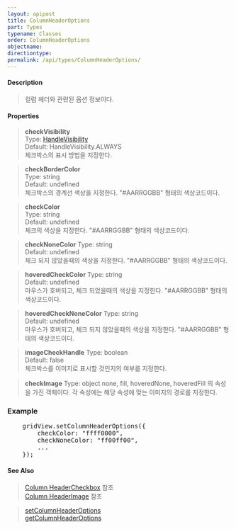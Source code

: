 ```yaml
---
layout: apipost
title: ColumnHeaderOptions
part: Types
typename: Classes
order: ColumnHeaderOptions
objectname: 
directiontype: 
permalink: /api/types/ColumnHeaderOptions/
---
```


#### Description

> 컬럼 헤더와 관련된 옵션 정보이다.

#### Properties

> **checkVisibility**  
> Type: [HandleVisibility](/api/types/HandleVisibility/)  
> Default: HandleVisibility.ALWAYS  
> 체크박스의 표시 방법을 지정한다.  

> **checkBorderColor**  
> Type: string  
> Default: undefined  
> 체크박스의 경계선 색상을 지정한다. "#AARRGGBB" 형태의 색상코드이다. 

> **checkColor**  
> Type: string  
> Default: undefined  
> 체크의 색상을 지정한다. "#AARRGGBB" 형태의 색상코드이다. 

> **checkNoneColor**
> Type: string  
> Default: undefined  
> 체크 되지 않았을때의 색상을 지정한다. "#AARRGGBB" 형태의 색상코드이다.  

> **hoveredCheckColor**
> Type: string  
> Default: undefined  
> 마우스가 호버되고, 체크 되었을때의 색상을 지정한다. "#AARRGGBB" 형태의 색상코드이다.  

> **hoveredCheckNoneColor**
> Type: string  
> Default: undefined  
> 마우스가 호버되고, 체크 되지 않았을때의 색상을 지정한다. "#AARRGGBB" 형태의 색상코드이다.  

> **imageCheckHandle**
> Type: boolean  
> Default: false  
> 체크박스를 이미지로 표시할 것인지의 여부를 지정한다.  

> **checkImage**
> Type: object
> none, fill, hoveredNone, hoveredFill 의 속성을 가진 객체이다. 각 속성에는 해당 속성에 맞는 이미지의 경로를 지정한다.  

### Example  

<pre class="prettyprint">
    gridView.setColumnHeaderOptions({
        checkColor: "ffff0000",
        checkNoneColor: "ff00ff00",
        ...
    });
</pre>

#### See Also

> [Column HeaderCheckbox](http://demo.realgrid.net/Demo/HeaderCheckbox) 참조  
> [Column HeaderImage](http://demo.realgrid.net/Demo/HeaderImage) 참조  

> [setColumnHeaderOptions](/api/GridBase/setColumnHeaderOptions/)   
> [getColumnHeaderOptions](/api/GridBase/getColumnHeaderOptions/)   
